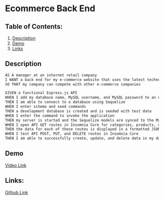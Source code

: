 # Ecommerce Back End

## Table of Contents:
1. [Description](##Description)
2. [Demo](##Demo)
3. [Links](##Links)

## Description
```md
AS A manager at an internet retail company
I WANT a back end for my e-commerce website that uses the latest technologies
SO THAT my company can compete with other e-commerce companies
```
```md
GIVEN a functional Express.js API
WHEN I add my database name, MySQL username, and MySQL password to an environment variable file
THEN I am able to connect to a database using Sequelize
WHEN I enter schema and seed commands
THEN a development database is created and is seeded with test data
WHEN I enter the command to invoke the application
THEN my server is started and the Sequelize models are synced to the MySQL database
WHEN I open API GET routes in Insomnia Core for categories, products, or tags
THEN the data for each of these routes is displayed in a formatted JSON
WHEN I test API POST, PUT, and DELETE routes in Insomnia Core
THEN I am able to successfully create, update, and delete data in my database
```

## Demo
[Video Link]()


## Links:
[Github Link](https://github.com/Hbrown16/E-Commerce-Back-End)